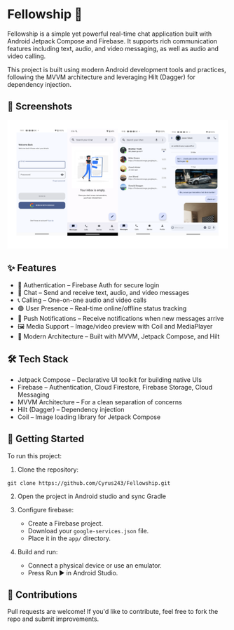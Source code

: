 

# Fellowship 💬

Fellowship is a simple yet powerful real-time chat application built with Android Jetpack Compose and Firebase. It supports rich communication features including text, audio, and video messaging, as well as audio and video calling.

This project is built using modern Android development tools and practices, following the MVVM architecture and leveraging Hilt (Dagger) for dependency injection.

## 📸 Screenshots

<img src="screenshots/Fellowship.png" alt="Screenshot">

## ✨ Features

* 🔐 Authentication – Firebase Auth for secure login
* 💬 Chat – Send and receive text, audio, and video messages
* 📞 Calling – One-on-one audio and video calls
* 🟢 User Presence – Real-time online/offline status tracking
* 🔔 Push Notifications – Receive notifications when new messages arrive
* 🖼️ Media Support – Image/video preview with Coil and MediaPlayer
* 🎯 Modern Architecture – Built with MVVM, Jetpack Compose, and Hilt

## 🛠️ Tech Stack

* Jetpack Compose – Declarative UI toolkit for building native UIs
* Firebase – Authentication, Cloud Firestore, Firebase Storage, Cloud Messaging
* MVVM Architecture – For a clean separation of concerns
* Hilt (Dagger) – Dependency injection
* Coil – Image loading library for Jetpack Compose

## 🚀 Getting Started

To run this project:

1. Clone the repository:

  ```shell
  git clone https://github.com/Cyrus243/Fellowship.git
  ```

2. Open the project in Android studio and sync Gradle
   
3. Configure firebase:
   * Create a Firebase project.
   * Download your `google-services.json` file.
   * Place it in the `app/` directory.

 4. Build and run:
    * Connect a physical device or use an emulator.
    * Press Run ▶️ in Android Studio.

 ## 🤝 Contributions

   Pull requests are welcome! If you'd like to contribute, feel free to fork the repo and submit improvements.


